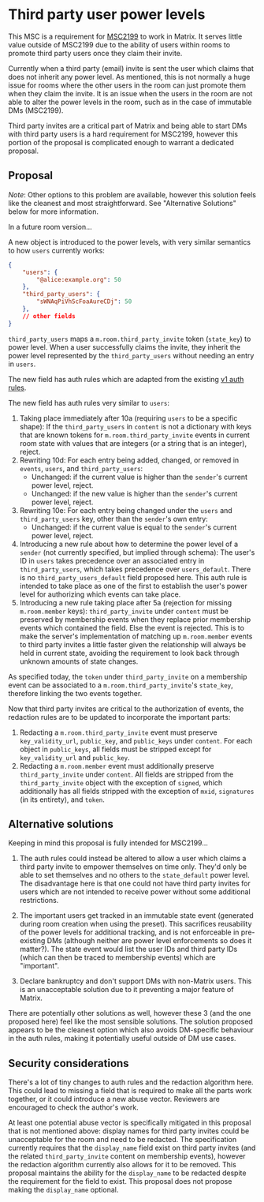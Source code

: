 # Third party user power levels

This MSC is a requirement for [MSC2199](https://github.com/matrix-org/matrix-doc/pull/2199)
to work in Matrix. It serves little value outside of MSC2199 due to the ability of users
within rooms to promote third party users once they claim their invite.

Currently when a third party (email) invite is sent the user which claims that does not
inherit any power level. As mentioned, this is not normally a huge issue for rooms where
the other users in the room can just promote them when they claim the invite. It is an
issue when the users in the room are not able to alter the power levels in the room, such
as in the case of immutable DMs (MSC2199).

Third party invites are a critical part of Matrix and being able to start DMs with third
party users is a hard requirement for MSC2199, however this portion of the proposal is
complicated enough to warrant a dedicated proposal.


## Proposal

*Note*: Other options to this problem are available, however this solution feels like the
cleanest and most straightforward. See "Alternative Solutions" below for more information.

In a future room version...

A new object is introduced to the power levels, with very similar semantics to how `users`
currently works:

```json
{
    "users": {
        "@alice:example.org": 50
    },
    "third_party_users": {
        "sWNAqPiVhScFoaAureCDj": 50
    },
    // other fields
}
```

`third_party_users` maps a `m.room.third_party_invite` token (`state_key`) to power level.
When a user successfully claims the invite, they inherit the power level represented by
the `third_party_users` without needing an entry in `users`.

The new field has auth rules which are adapted from the existing
[v1 auth rules](https://matrix.org/docs/spec/rooms/v1#authorization-rules).

The new field has auth rules very similar to `users`:
1. Taking place immediately after 10a (requiring `users` to be a specific shape): If the
   `third_party_users` in `content` is not a dictionary with keys that are known tokens
   for `m.room.third_party_invite` events in current room state with values that are
   integers (or a string that is an integer), reject.
2. Rewriting 10d: For each entry being added, changed, or removed in `events`, `users`,
   and `third_party_users`:
   * Unchanged: if the current value is higher than the `sender`'s current power level,
     reject.
   * Unchanged: if the new value is higher than the `sender`'s current power level, reject.
3. Rewriting 10e: For each entry being changed under the `users` and `third_party_users`
   key, other than the `sender`'s own entry:
   * Unchanged: if the current value is equal to the `sender`'s current power level, reject.
4. Introducing a new rule about how to determine the power level of a `sender` (not currently
   specified, but implied through schema): The user's ID in `users` takes precedence over
   an associated entry in `third_party_users`, which takes precedence over `users_default`.
   There is no `third_party_users_default` field proposed here. This auth rule is intended
   to take place as one of the first to establish the user's power level for authorizing
   which events can take place.
5. Introducing a new rule taking place after 5a (rejection for missing `m.room.member` keys):
   `third_party_invite` under `content` must be preserved by membership events when they
   replace prior membership events which contained the field. Else the event is rejected.
   This is to make the server's implementation of matching up `m.room.member` events to
   third party invites a little faster given the relationship will always be held in current
   state, avoiding the requirement to look back through unknown amounts of state changes.

As specified today, the `token` under `third_party_invite` on a membership event can be
associated to a `m.room.third_party_invite`'s `state_key`, therefore linking the two events
together.

Now that third party invites are critical to the authorization of events, the redaction
rules are to be updated to incorporate the important parts:
1. Redacting a `m.room.third_party_invite` event must preserve `key_validity_url`, `public_key`,
   and `public_keys` under `content`. For each object in `public_keys`, all fields must be
   stripped except for `key_validity_url` and `public_key`.
2. Redacting a `m.room.member` event must additionally preserve `third_party_invite` under
   `content`. All fields are stripped from the `third_party_invite` object with the exception
   of `signed`, which additionally has all fields stripped with the exception of `mxid`,
   `signatures` (in its entirety), and `token`.


## Alternative solutions

Keeping in mind this proposal is fully intended for MSC2199...

1. The auth rules could instead be altered to allow a user which claims a third party
   invite to empower themselves on time only. They'd only be able to set themselves and
   no others to the `state_default` power level. The disadvantage here is that one could
   not have third party invites for users which are not intended to receive power without
   some additional restrictions.

2. The important users get tracked in an immutable state event (generated during room creation
   when using the preset). This sacrifices reusability of the power levels for additional
   tracking, and is not enforceable in pre-existing DMs (although neither are power level
   enforcements so does it matter?). The state event would list the user IDs and third party
   IDs (which can then be traced to membership events) which are "important".

3. Declare bankruptcy and don't support DMs with non-Matrix users. This is an unacceptable
   solution due to it preventing a major feature of Matrix.

There are potentially other solutions as well, however these 3 (and the one proposed here)
feel like the most sensible solutions. The solution proposed appears to be the cleanest
option which also avoids DM-specific behaviour in the auth rules, making it potentially
useful outside of DM use cases.


## Security considerations

There's a lot of tiny changes to auth rules and the redaction algorithm here. This could
lead to missing a field that is required to make all the parts work together, or it could
introduce a new abuse vector. Reviewers are encouraged to check the author's work.

At least one potential abuse vector is specifically mitigated in this proposal that is not
mentioned above: display names for third party invites could be unacceptable for the room
and need to be redacted. The specification currently requires that the `display_name` field
exist on third party invites (and the related `third_party_invite` content on membership
events), however the redaction algorithm currently also allows for it to be removed. This
proposal maintains the ability for the `display_name` to be redacted despite the requirement
for the field to exist. This proposal does not propose making the `display_name` optional.
